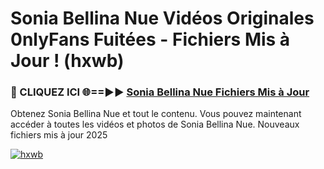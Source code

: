 # Sonia Bellina Nue Vidéos Originales 0nlyFans Fuitées - Fichiers Mis à Jour ! (hxwb)

<h3>🔴 CLIQUEZ ICI 🌐==►► <a href="https://tinyurl.com/2pmr4ezf" rel="nofollow">Sonia Bellina Nue Fichiers Mis à Jour</a></h3>

Obtenez Sonia Bellina Nue et tout le contenu. Vous pouvez maintenant accéder à toutes les vidéos et photos de Sonia Bellina Nue. Nouveaux fichiers mis à jour 2025

[![hxwb](https://i.imgur.com/6SNvagu.gif)](https://tinyurl.com/2pmr4ezf)
